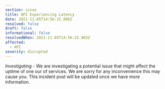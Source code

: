 ```yaml
---
section: issue
title: API Experiencing Latency
date: 2021-11-05T14:56:22.886Z
resolved: false
draft: false
informational: false
resolvedWhen: 2021-11-05T14:56:22.903Z
affected:
  - API
severity: disrupted
---
```

*Investigating* - We are investigating a potential issue that might affect the uptime of one our of services. We are sorry for any inconvenience this may cause you. This incident post will be updated once we have more information.